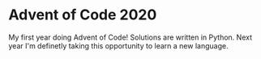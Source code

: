 # Advent of Code 2020

My first year doing Advent of Code! Solutions are written in Python. Next year I'm definetly taking this opportunity to learn a new language.

